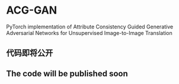 # ACG-GAN
PyTorch implementation of Attribute Consistency Guided Generative Adversarial Networks for Unsupervised Image-to-Image Translation


## 代码即将公开

## The code will be published soon
